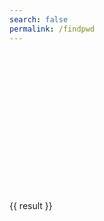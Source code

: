 ```yaml
---
search: false
permalink: /findpwd
---
```

<templete>
<div style='margin-top: 100px;'>
  <el-image class='my-title-img'
    :src="$withBase('/bank.png')"></el-image>
  <br>
  <br>
  <el-row :gutter="20">
    <el-col :span="10"><el-input placeholder="域名" v-model="domain" clearable></el-input></el-col>
    <el-col :span="10"><el-input placeholder="密钥" v-model="serial" show-password></el-input></el-col>
    <el-col :span="4"><el-button @click='calc' icon="el-icon-search" ></el-button></el-col>
  </el-row>
  <br>
  <el-divider>{{ result }}</el-divider>
</div>
</templete>

<style>
.my-title-img {
  width: 100px; 
  height: 100px; 
  margin: 0 auto;
  display: block;
}
</style>

<script>
export default {
  data() {
    return {
      domain: '',
      serial: '',
      result: ''
    }
  },
  methods: {
    calc() {
      const dict = 'ABCDEFGHIJKLMNOPQRSTUVWXYZabcdefghijklmnopqrstuvwxyz0123456789.';
      var domain = this.domain.toUpperCase();
      var result = '';

      if (this.serial.length < 6) {
        this.$message.error('密钥长度过短');
        result = 'error';
      }else {
        result = domain + this.serial;
      }

      this.result = result;
    }
  }
}
</script>